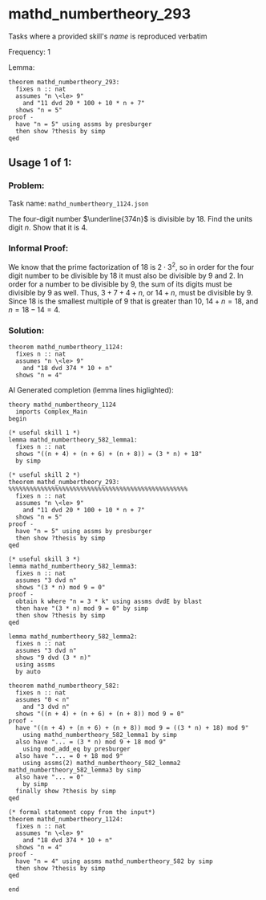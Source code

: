 # mathd_numbertheory_293

Tasks where a provided skill's *name* is reproduced verbatim

Frequency: 1

Lemma:
```isabelle
theorem mathd_numbertheory_293:
  fixes n :: nat
  assumes "n \<le> 9"
    and "11 dvd 20 * 100 + 10 * n + 7" 
  shows "n = 5"
proof -
  have "n = 5" using assms by presburger
  then show ?thesis by simp
qed
```


## Usage 1 of 1:
### Problem:
Task name: `mathd_numbertheory_1124.json`

The four-digit number $\underline{374n}$ is divisible by 18. Find the units digit $n$. Show that it is 4.
### Informal Proof:
We know that the prime factorization of 18 is $2\cdot 3^2$, so in order for the four digit number to be divisible by 18 it must also be divisible by 9 and 2. In order for a number to be divisible by 9, the sum of its digits must be divisible by 9 as well. Thus, $3+7+4+n$, or $14+n$, must be divisible by 9. Since 18 is the smallest multiple of 9 that is greater than 10, $14+n=18$, and $n=18-14=4$.
### Solution:
```isabelle
theorem mathd_numbertheory_1124:
  fixes n :: nat
  assumes "n \<le> 9"
    and "18 dvd 374 * 10 + n"
  shows "n = 4"
```
AI Generated completion (lemma lines higlighted):
```isabelle
theory mathd_numbertheory_1124
  imports Complex_Main
begin

(* useful skill 1 *)
lemma mathd_numbertheory_582_lemma1:
  fixes n :: nat
  shows "((n + 4) + (n + 6) + (n + 8)) = (3 * n) + 18"
  by simp

(* useful skill 2 *)
theorem mathd_numbertheory_293: %%%%%%%%%%%%%%%%%%%%%%%%%%%%%%%%%%%%%%%%%%%%%%%%%%
  fixes n :: nat
  assumes "n \<le> 9"
    and "11 dvd 20 * 100 + 10 * n + 7" 
  shows "n = 5"
proof -
  have "n = 5" using assms by presburger
  then show ?thesis by simp
qed

(* useful skill 3 *)
lemma mathd_numbertheory_582_lemma3:
  fixes n :: nat
  assumes "3 dvd n"
  shows "(3 * n) mod 9 = 0"
proof -
  obtain k where "n = 3 * k" using assms dvdE by blast
  then have "(3 * n) mod 9 = 0" by simp
  then show ?thesis by simp
qed

lemma mathd_numbertheory_582_lemma2:
  fixes n :: nat
  assumes "3 dvd n"
  shows "9 dvd (3 * n)"
  using assms
  by auto

theorem mathd_numbertheory_582:
  fixes n :: nat
  assumes "0 < n"
    and "3 dvd n"
  shows "((n + 4) + (n + 6) + (n + 8)) mod 9 = 0"
proof -
  have "((n + 4) + (n + 6) + (n + 8)) mod 9 = ((3 * n) + 18) mod 9"
    using mathd_numbertheory_582_lemma1 by simp
  also have "... = (3 * n) mod 9 + 18 mod 9"
    using mod_add_eq by presburger
  also have "... = 0 + 18 mod 9"
    using assms(2) mathd_numbertheory_582_lemma2 mathd_numbertheory_582_lemma3 by simp
  also have "... = 0"
    by simp
  finally show ?thesis by simp
qed

(* formal statement copy from the input*)
theorem mathd_numbertheory_1124:
  fixes n :: nat
  assumes "n \<le> 9"
    and "18 dvd 374 * 10 + n"
  shows "n = 4"
proof -
  have "n = 4" using assms mathd_numbertheory_582 by simp
  then show ?thesis by simp
qed

end
```
